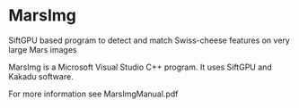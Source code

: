 MarsImg
=======

SiftGPU based program to detect and match Swiss-cheese features on very large Mars images

MarsImg is a Microsoft Visual Studio C++ program. It uses SiftGPU and Kakadu software. 

For more information see MarsImgManual.pdf
